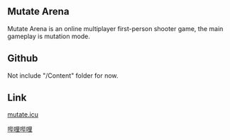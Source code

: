 ## Mutate Arena

Mutate Arena is an online multiplayer first-person shooter game, the main gameplay is mutation mode.

## Github

Not include "/Content" folder for now.

## Link

[mutate.icu](https://www.mutate.icu/)

[哔哩哔哩](https://space.bilibili.com/11741743/)
